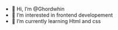- 👋 Hi, I’m @Ghordwhin
- 👀 I’m interested in frontend developement
- 🌱 I’m currently learning Html and css

<!---
Ghordwhin/Ghordwhin is a ✨ special ✨ repository because its `README.md` (this file) appears on your GitHub profile.
You can click the Preview link to take a look at your changes.
--->
